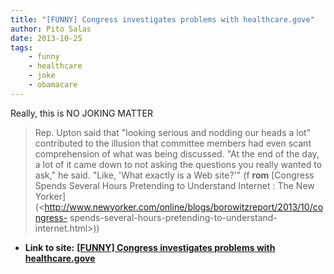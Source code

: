 ```yaml
---
title: "[FUNNY] Congress investigates problems with healthcare.gove"
author: Pito Salas
date: 2013-10-25
tags:
    - funny
    - healthcare
    - joke
    - obamacare
---
```




Really, this is NO JOKING MATTER

> Rep. Upton said that "looking serious and nodding our heads a lot"
> contributed to the illusion that committee members had even scant
> comprehension of what was being discussed. "At the end of the day, a lot of
> it came down to not asking the questions you really wanted to ask," he said.
> "Like, 'What exactly is a Web site?'" (f **rom**  [Congress Spends Several
> Hours Pretending to Understand Internet : The New
> Yorker](<http://www.newyorker.com/online/blogs/borowitzreport/2013/10/congress-
> spends-several-hours-pretending-to-understand-internet.html>))


* **Link to site:** **[[FUNNY] Congress investigates problems with healthcare.gove](None)**
